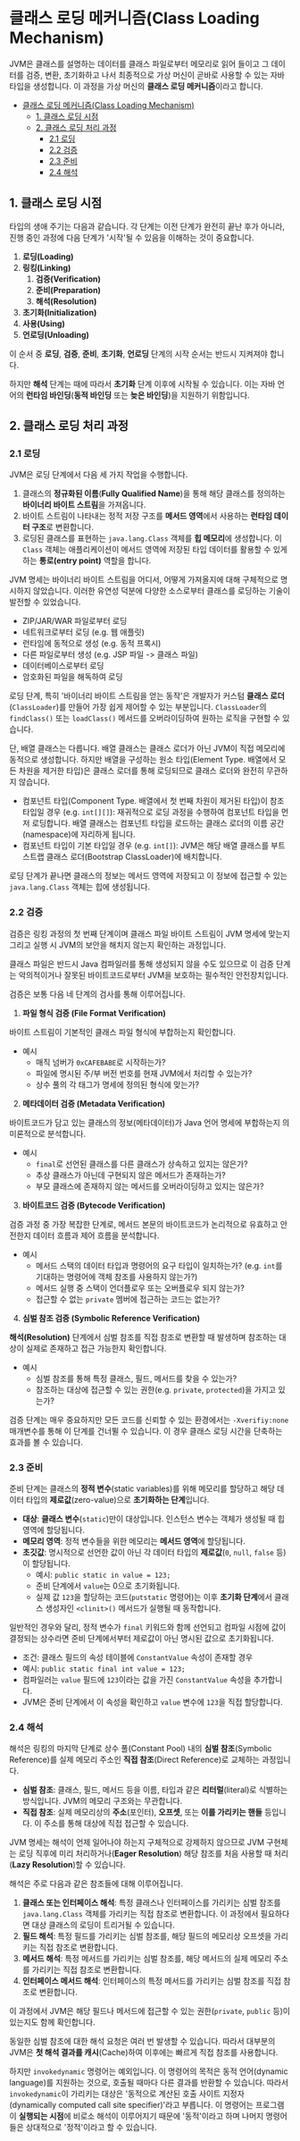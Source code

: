 # 클래스 로딩 메커니즘(Class Loading Mechanism)

JVM은 클래스를 설명하는 데이터를 클래스 파일로부터 메모리로 읽어 들이고 그 데이터를 검증, 변환, 초기화하고 나서 최종적으로 가상 머신이 곧바로 사용할 수 있는 자바 타입을 생성합니다. 이 과정을 가상 머신의 **클래스 로딩 메커니즘**이라고 합니다.

- [클래스 로딩 메커니즘(Class Loading Mechanism)](#클래스-로딩-메커니즘class-loading-mechanism)
  - [1. 클래스 로딩 시점](#1-클래스-로딩-시점)
  - [2. 클래스 로딩 처리 과정](#2-클래스-로딩-처리-과정)
    - [2.1 로딩](#21-로딩)
    - [2.2 검증](#22-검증)
    - [2.3 준비](#23-준비)
    - [2.4 해석](#24-해석)

## 1. 클래스 로딩 시점

타입의 생애 주기는 다음과 같습니다. 각 단계는 이전 단계가 완전히 끝난 후가 아니라, 진행 중인 과정에 다음 단계가 '시작'될 수 있음을 이해하는 것이 중요합니다.

1. **로딩(Loading)**
2. **링킹(Linking)**
   1. **검증(Verification)**
   2. **준비(Preparation)**
   3. **해석(Resolution)**
3. **초기화(Initialization)**
4. **사용(Using)**
5. **언로딩(Unloading)**

이 순서 중 **로딩**, **검증**, **준비**, **초기화**, **언로딩** 단계의 시작 순서는 반드시 지켜져야 합니다.

하지만 **해석** 단계는 때에 따라서 **초기화** 단계 이후에 시작될 수 있습니다. 이는 자바 언어의 **런타임 바인딩**(**동적 바인딩** 또는 **늦은 바인딩**)을 지원하기 위함입니다.

## 2. 클래스 로딩 처리 과정

### 2.1 로딩

JVM은 로딩 단계에서 다음 세 가지 작업을 수행합니다.

1. 클래스의 **정규화된 이름**(**Fully Qualified Name**)을 통해 해당 클래스를 정의하는 **바이너리 바이트 스트림**을 가져옵니다.
2. 바이트 스트림이 나타내는 정적 저장 구조를 **메서드 영역**에서 사용하는 **런타임 데이터 구조**로 변환합니다.
3. 로딩된 클래스를 표현하는 `java.lang.Class` 객체를 **힙 메모리**에 생성합니다. 이 `Class` 객체는 애플리케이션이 메서드 영역에 저장된 타입 데이터를 활용할 수 있게 하는 **통로(entry point)** 역할을 합니다.

JVM 명세는 바이너리 바이트 스트림을 어디서, 어떻게 가져올지에 대해 구체적으로 명시하지 않았습니다. 이러한 유연성 덕분에 다양한 소스로부터 클래스를 로딩하는 기술이 발전할 수 있었습니다.

- ZIP/JAR/WAR 파일로부터 로딩
- 네트워크로부터 로딩 (e.g. 웹 애플릿)
- 런타임에 동적으로 생성 (e.g. 동적 프록시)
- 다른 파일로부터 생성 (e.g. JSP 파일 -> 클래스 파일)
- 데이터베이스로부터 로딩
- 암호화된 파일을 해독하여 로딩

로딩 단계, 특히 '바이너리 바이트 스트림을 얻는 동작'은 개발자가 커스텀 **클래스 로더**(`ClassLoader`)를 만들어 가장 쉽게 제어할 수 있는 부분입니다. `ClassLoader`의 `findClass()` 또는 `loadClass()` 메서드를 오버라이딩하여 원하는 로직을 구현할 수 있습니다.

단, 배열 클래스는 다릅니다. 배열 클래스는 클래스 로더가 아닌 JVM이 직접 메모리에 동적으로 생성합니다. 하지만 배열을 구성하는 원소 타입(Element Type. 배열에서 모든 차원을 제거한 타입)은 클래스 로더를 통해 로딩되므로 클래스 로더와 완전히 무관하지 않습니다.

- 컴포넌트 타입(Component Type. 배열에서 첫 번째 차원이 제거된 타입)이 참조 타입일 경우 (e.g. `int[][]`): 재귀적으로 로딩 과정을 수행하여 컴포넌트 타입을 먼저 로딩합니다. 배열 클래스는 컴포넌트 타입을 로드하는 클래스 로더의 이름 공간(namespace)에 자리하게 됩니다.
- 컴포넌트 타입이 기본 타입일 경우 (e.g. `int[]`): JVM은 해당 배열 클래스를 부트스트랩 클래스 로더(Bootstrap ClassLoader)에 배치합니다.

로딩 단계가 끝나면 클래스의 정보는 메서드 영역에 저장되고 이 정보에 접근할 수 있는 `java.lang.Class` 객체는 힙에 생성됩니다.

### 2.2 검증

검증은 링킹 과정의 첫 번째 단계이며 클래스 파일 바이트 스트림이 JVM 명세에 맞는지 그리고 실행 시 JVM의 보안을 해치지 않는지 확인하는 과정입니다.

클래스 파일은 반드시 Java 컴파일러를 통해 생성되지 않을 수도 있으므로 이 검증 단계는 악의적이거나 잘못된 바이트코드로부터 JVM을 보호하는 필수적인 안전장치입니다.

검증은 보통 다음 네 단계의 검사를 통해 이루어집니다.

1. **파일 형식 검증 (File Format Verification)**

바이트 스트림이 기본적인 클래스 파일 형식에 부합하는지 확인합니다.

- 예시
  - 매직 넘버가 `0xCAFEBABE`로 시작하는가?
  - 파일에 명시된 주/부 버전 번호를 현재 JVM에서 처리할 수 있는가?
  - 상수 풀의 각 태그가 명세에 정의된 형식에 맞는가?

2. **메타데이터 검증 (Metadata Verification)**

바이트코드가 담고 있는 클래스의 정보(메타데이터)가 Java 언어 명세에 부합하는지 의미론적으로 분석합니다.

- 예시
  - `final`로 선언된 클래스를 다른 클래스가 상속하고 있지는 않은가?
  - 추상 클래스가 아닌데 구현되지 않은 메서드가 존재하는가?
  - 부모 클래스에 존재하지 않는 메서드를 오버라이딩하고 있지는 않은가?

3. **바이트코드 검증 (Bytecode Verification)**

검증 과정 중 가장 복잡한 단계로, 메서드 본문의 바이트코드가 논리적으로 유효하고 안전한지 데이터 흐름과 제어 흐름을 분석합니다.

- 예시
  - 메서드 스택의 데이터 타입과 명령어의 요구 타입이 일치하는가? (e.g. `int`를 기대하는 명령어에 객체 참조를 사용하지 않는가?)
  - 메서드 실행 중 스택이 언더플로우 또는 오버플로우 되지 않는가?
  - 접근할 수 없는 `private` 멤버에 접근하는 코드는 없는가?

4. **심벌 참조 검증 (Symbolic Reference Verification)**

**해석(Resolution)** 단계에서 심벌 참조를 직접 참조로 변환할 때 발생하며 참조하는 대상이 실제로 존재하고 접근 가능한지 확인합니다.

- 예시
  - 심벌 참조를 통해 특정 클래스, 필드, 메서드를 찾을 수 있는가?
  - 참조하는 대상에 접근할 수 있는 권한(e.g. `private`, `protected`)을 가지고 있는가?

검증 단계는 매우 중요하지만 모든 코드를 신뢰할 수 있는 환경에서는 `-Xverifiy:none` 매개변수를 통해 이 단계를 건너뛸 수 있습니다. 이 경우 클래스 로딩 시간을 단축하는 효과를 볼 수 있습니다.

### 2.3 준비

준비 단계는 클래스의 **정적 변수**(static variables)를 위해 메모리를 할당하고 해당 데이터 타입의 **제로값**(zero-value)으로 **초기화하는 단계**입니다.

- **대상**: **클래스 변수**(`static`)만이 대상입니다. 인스턴스 변수는 객체가 생성될 때 힙 영역에 할당됩니다.
- **메모리 영역**: 정적 변수들을 위한 메모리는 **메서드 영역**에 할당됩니다.
- **초깃값**: 명시적으로 선언한 값이 아닌 각 데이터 타입의 **제로값**(`0`, `null`, `false` 등)이 할당됩니다.
  - 예시: `public static in value = 123;`
  - 준비 단계에서 `value`는 0으로 초기화됩니다.
  - 실제 값 `123`을 할당하는 코드(`putstatic` 명령어)는 이후 **초기화 단계**에서 클래스 생성자인 `<clinit>()` 메서드가 실행될 때 동작합니다.

일반적인 경우와 달리, 정적 변수가 `final` 키워드와 함께 선언되고 컴파일 시점에 값이 결정되는 상수라면 준비 단계에서부터 제로값이 아닌 명시된 값으로 초기화됩니다.

- 조건: 클래스 필드의 속성 테이블에 `ConstantValue` 속성이 존재할 경우
- 예시: `public static final int value = 123;`
- 컴파일러는 `value` 필드에 `123`이라는 값을 가진 `ConstantValue` 속성을 추가합니다.
- JVM은 준비 단계에서 이 속성을 확인하고 `value` 변수에 `123`을 직접 할당합니다.

### 2.4 해석

해석은 링킹의 마지막 단계로 상수 풀(Constant Pool) 내의 **심벌 참조**(Symbolic Reference)를 실제 메모리 주소인 **직접 참조**(Direct Reference)로 교체하는 과정입니다.

- **심벌 참조**: 클래스, 필드, 메서드 등을 이름, 타입과 같은 **리터럴**(literal)로 식별하는 방식입니다. JVM의 메모리 구조와는 무관합니다.
- **직접 참조**: 실제 메모리상의 **주소**(포인터), **오프셋**, 또는 **이를 가리키는 핸들** 등입니다. 이 주소를 통해 대상에 직접 접근할 수 있습니다.

JVM 명세는 해석이 언제 일어나야 하는지 구체적으로 강제하지 않으므로 JVM 구현체는 로딩 직후에 미리 처리하거나(**Eager Resolution**) 해당 참조를 처음 사용할 때 처리(**Lazy Resolution**)할 수 있습니다.

해석은 주로 다음과 같은 참조들에 대해 이루어집니다.

1. **클래스 또는 인터페이스 해석**: 특정 클래스나 인터페이스를 가리키는 심벌 참조를 `java.lang.Class` 객체를 가리키는 직접 참조로 변환합니다. 이 과정에서 필요하다면 대상 클래스의 로딩이 트리거될 수 있습니다.
2. **필드 해석**: 특정 필드를 가리키는 심벌 참조를, 해당 필드의 메모리상 오프셋을 가리키는 직접 참조로 변환합니다.
3. **메서드 해석**: 특정 메서드를 가리키는 심벌 참조를, 해당 메서드의 실제 메모리 주소를 가리키는 직접 참조로 변환합니다.
4. **인터페이스 메서드 해석**: 인터페이스의 특정 메서드를 가리키는 심벌 참조를 직접 참조로 변환합니다.

이 과정에서 JVM은 해당 필드나 메서드에 접근할 수 있는 권한(`private`, `public` 등)이 있는지도 함께 확인합니다.

동일한 심벌 참조에 대한 해석 요청은 여러 번 발생할 수 있습니다. 따라서 대부분의 JVM은 **첫 해석 결과를 캐시**(Cache)하여 이후에는 빠르게 직접 참조를 사용합니다.

하지만 `invokedynamic` 명령어는 예외입니다. 이 명령어의 목적은 동적 언어(dynamic language)를 지원하는 것으로, 호출될 때마다 다른 결과를 반환할 수 있습니다. 따라서 `invokedynamic`이 가리키는 대상은 '동적으로 계산된 호출 사이트 지정자(dynamically computed call site specifier)'라고 부릅니다. 이 명령어는 프로그램이 **실행되는 시점**에 비로소 해석이 이루어지기 때문에 '동적'이라고 하며 나머지 명령어들은 상대적으로 '정적'이라고 할 수 있습니다.
